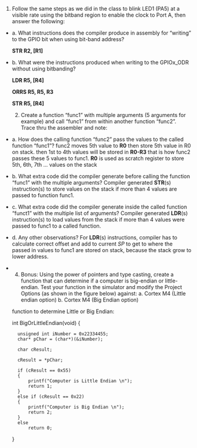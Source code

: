   1. Follow the same steps as we did in the class to blink LED1 (PA5) at a visible rate using the bitband 
     region to enable the clock to Port A, then answer the following:
* a. What instructions does the compiler produce in assembly for “writing” to the GPIO bit when using bit-band
     address?
     
     **STR  R2, [R1]**
* b. What were the instructions produced when writing to the GPIOx_ODR without using bitbanding?
     
     **LDR   R5, [R4]**
     
     **ORRS  R5, R5, R3**
     
     **STR   R5, [R4]**

  2. Create a function “func1” with multiple arguments (5 arguments for example) and call “func1”
     from within another function “func2”. Trace thru the assembler and note:
* a. How does the calling function “func2” pass the values to the called function “func1”?
     func2 moves 5th value to **R0** then store 5th value in R0 on stack.  then 1st to 4th values will be 
     stored in **R0-R3** that is how func2 passes these 5 values to func1.  **R0** is used as scratch register
     to store 5th, 6th, 7th ... values on the stack
* b. What extra code did the compiler generate before calling the function “func1” with the
     multiple arguments?
     Compiler generated **STR**(s) instruction(s) to store values on the stack if more than 4 values are passed
     to function func1.
* c. What extra code did the compiler generate inside the called function “funct1” with the
     multiple list of arguments?
     Compiler generated **LDR**(s) instruction(s) to load values from the stack if more than 4 values were passed to func1
     to a called function.
* d. Any other observations? For **LDR**(s) instructions, compiler has to calculate correct offset and add 
     to current *SP* to get to where the passed in values to func1 are stored on stack, because the stack grow to lower address.

* 4. Bonus: Using the power of pointers and type casting, create a function that can determine if a
     computer is big-endian or little-endian. Test your function in the simulator and modify the
     Project Options (as shown in the figure below) against:
     a. Cortex M4 (Little endian option)
     b. Cortex M4 (Big Endian option)

    function to determine Little or Big Endian: 
    
    int BigOrLittleEndian(void)
    {
    
        unsigned int iNumber = 0x22334455;
        char* pChar = (char*)(&iNumber);
        
        char cResult;
        
        cResult = *pChar;
        
        if (cResult == 0x55)
        {
            printf("Computer is Little Endian \n");
            return 1;
        }
        else if (cResult == 0x22)
        {
            printf("Computer is Big Endian \n");
            return 2;
        }
        else
            return 0;
    }
